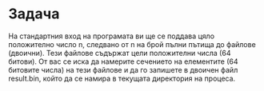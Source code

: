 # Задача

На стандартния вход на програмата ви ще се поддава цяло положително число n, следвано от n на брой пълни пътища до файлове (двоични). 
Тези файлове съдържат цели положителни числа (64 битови). 
От вас се иска да намерите сечението на елементите (64 битовите числа) на тези файлове и да го запишете в двоичен файл result.bin,
който да се намира в текущата директория на процеса.
